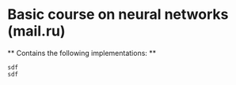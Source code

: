 # Basic course on neural networks (mail.ru)
** Contains the following implementations: **
```
sdf
sdf
```
